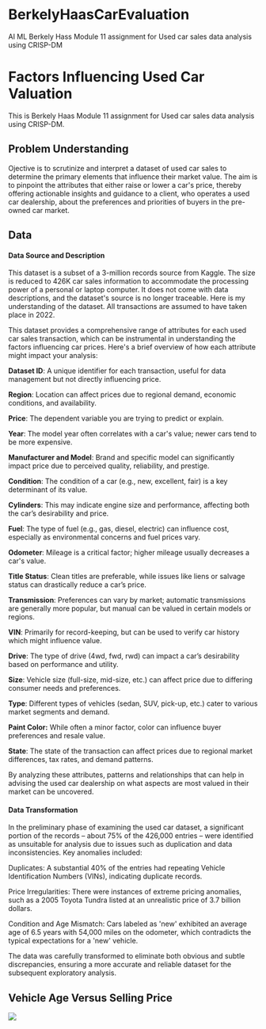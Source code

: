 # BerkelyHaasCarEvaluation
AI ML Berkely Hass Module 11 assignment for Used car sales data analysis using CRISP-DM

# Factors Influencing Used Car Valuation
This is  Berkely Haas Module 11 assignment for Used car sales data analysis using CRISP-DM.

## Problem Understanding
Ojective is to scrutinize and interpret a dataset of used car sales to determine the primary elements that influence their market value. The aim is to pinpoint the attributes that either raise or lower a car's price, thereby offering actionable insights and guidance to a client, who operates a used car dealership, about the preferences and priorities of buyers in the pre-owned car market.


## Data 
#### Data Source and Description
This dataset is a subset  of a 3-million records source from Kaggle. The size is reduced to 426K car sales information to accommodate the  processing power of a personal or laptop computer. It does not come with data descriptions, and the dataset's source is no longer traceable. Here is my understanding of the dataset. All transactions are assumed to have taken place in 2022.

This dataset provides a comprehensive range of attributes for each used car sales transaction, which can be instrumental in understanding the factors influencing car prices. Here's a brief overview of how each attribute might impact your analysis:

**Dataset ID**: A unique identifier for each transaction, useful for data management but not directly influencing price.

**Region**: Location can affect prices due to regional demand, economic conditions, and availability.

**Price**: The dependent variable you are trying to predict or explain.

**Year**: The model year often correlates with a car's value; newer cars tend to be more expensive.

**Manufacturer and Model**: Brand and specific model can significantly impact price due to perceived quality, reliability, and prestige.

**Condition**: The condition of a car (e.g., new, excellent, fair) is a key determinant of its value.

**Cylinders**: This may indicate engine size and performance, affecting both the car’s desirability and price.

**Fuel**: The type of fuel (e.g., gas, diesel, electric) can influence cost, especially as environmental concerns and fuel prices vary.

**Odometer**: Mileage is a critical factor; higher mileage usually decreases a car's value.

**Title Status**: Clean titles are preferable, while issues like liens or salvage status can drastically reduce a car’s price.

**Transmission**: Preferences can vary by market; automatic transmissions are generally more popular, but manual can be valued in certain models or regions.

**VIN**: Primarily for record-keeping, but can be used to verify car history which might influence value.

**Drive**: The type of drive (4wd, fwd, rwd) can impact a car’s desirability based on performance and utility.

**Size**: Vehicle size (full-size, mid-size, etc.) can affect price due to differing consumer needs and preferences.

**Type**: Different types of vehicles (sedan, SUV, pick-up, etc.) cater to various market segments and demand.

**Paint Color:** While often a minor factor, color can influence buyer preferences and resale value.

**State**: The state of the transaction can affect prices due to regional market differences, tax rates, and demand patterns.

By analyzing these attributes, patterns and relationships that can help in advising the used car dealership on what aspects are most valued in their market can be uncovered.

#### Data Transformation
In the preliminary phase of examining the used car dataset, a significant portion of the records – about 75% of the 426,000 entries – were identified as unsuitable for analysis due to issues such as duplication and data inconsistencies. Key anomalies included:

Duplicates: A substantial 40% of the entries had repeating Vehicle Identification Numbers (VINs), indicating duplicate records.

Price Irregularities: There were instances of extreme pricing anomalies, such as a 2005 Toyota Tundra listed at an unrealistic price of 3.7 billion dollars.

Condition and Age Mismatch: Cars labeled as 'new' exhibited an average age of 6.5 years with 54,000 miles on the odometer, which contradicts the typical expectations for a 'new' vehicle.

The data was carefully transformed to eliminate both obvious and subtle discrepancies, ensuring a more accurate and reliable dataset for the subsequent exploratory analysis. 


## Vehicle Age Versus Selling Price
<img src="https://github.com/RashmiTechie/BerkelyHaasCarEvaluation/tree/main/images/age_vs_price.png">






